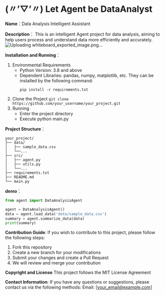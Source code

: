 # (〃’▽’〃) Let Agent be DataAnalyst

**Name**：Data Analysis Intelligent Assistant

**Description**：
This is an intelligent Agent project for data analysis, aiming to help users process and understand data more efficiently and accurately.
![Uploading whiteboard_exported_image.png…]()

**Installation and Running**：
1. Environmental Requirements
    - Python Version: 3.8 and above
    - Dependent Libraries: pandas, numpy, matplotlib, etc. They can be installed by the following command:
        ```
        pip install -r requirements.txt
        ```
2. Clone the Project
        ```
        git clone https://github.com/your_username/your_project.git
        ```
3. Running
    - Enter the project directory
    - Execute python main.py

**Project Structure**：
```
your_project/
├── data/
│   ├── sample_data.csv
│   └──...
├── src/
│   ├── agent.py
│   ├── utils.py
│   └──...
├── requirements.txt
├── README.md
└── main.py
```

**demo**：
```python
from agent import DataAnalysisAgent

agent = DataAnalysisAgent()
data = agent.load_data('data/sample_data.csv')
summary = agent.summarize_data(data)
print(summary)
```

**Contribution Guide**:
If you wish to contribute to this project, please follow the following steps:
1. Fork this repository
2. Create a new branch for your modifications
3. Submit your changes and create a Pull Request
4. We will review and merge your contribution
   
**Copyright and License**
This project follows the MIT License Agreement

**Contact Information**:
If you have any questions or suggestions, please contact us via the following methods:
Email: [your_email@example.com]
